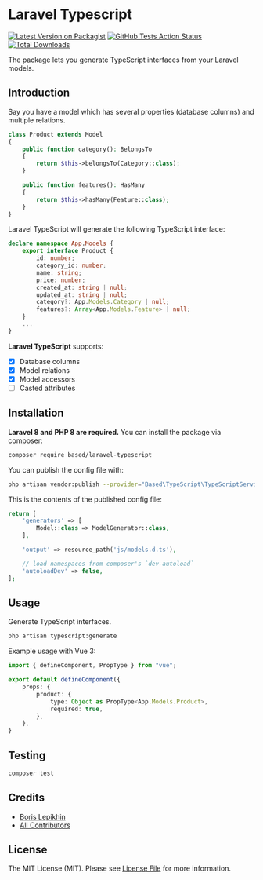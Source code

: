 # Laravel Typescript

[![Latest Version on Packagist](https://img.shields.io/packagist/v/based/laravel-typescript.svg?style=flat-square)](https://packagist.org/packages/based/laravel-typescript)
[![GitHub Tests Action Status](https://img.shields.io/github/workflow/status/lepikhinb/laravel-typescript/run-tests?label=tests)](https://github.com/lepikhinb/laravel-typescript/actions?query=workflow%3Arun-tests+branch%3Amain)
[![Total Downloads](https://img.shields.io/packagist/dt/based/laravel-typescript.svg?style=flat-square)](https://packagist.org/packages/based/laravel-typescript)

The package lets you generate TypeScript interfaces from your Laravel models.

## Introduction
Say you have a model which has several properties (database columns) and multiple relations.
```php
class Product extends Model
{
    public function category(): BelongsTo
    {
        return $this->belongsTo(Category::class);
    }

    public function features(): HasMany
    {
        return $this->hasMany(Feature::class);
    }
}
```

Laravel TypeScript will generate the following TypeScript interface:

```typescript
declare namespace App.Models {
    export interface Product {
        id: number;
        category_id: number;
        name: string;
        price: number;
        created_at: string | null;
        updated_at: string | null;
        category?: App.Models.Category | null;
        features?: Array<App.Models.Feature> | null;
    }
    ...
}
```

**Laravel TypeScript** supports:
- [x] Database columns
- [x] Model relations
- [x] Model accessors
- [ ] Casted attributes

## Installation

**Laravel 8 and PHP 8 are required.**
You can install the package via composer:

```bash
composer require based/laravel-typescript
```

You can publish the config file with:
```bash
php artisan vendor:publish --provider="Based\TypeScript\TypeScriptServiceProvider" --tag="typescript-config"
```

This is the contents of the published config file:

```php
return [
    'generators' => [
        Model::class => ModelGenerator::class,
    ],

    'output' => resource_path('js/models.d.ts'),

    // load namespaces from composer's `dev-autoload`
    'autoloadDev' => false,
];

```

## Usage

Generate TypeScript interfaces.
```bash
php artisan typescript:generate
```

Example usage with Vue 3:
```typescript
import { defineComponent, PropType } from "vue";

export default defineComponent({
    props: {
        product: {
            type: Object as PropType<App.Models.Product>,
            required: true,
        },
    },
}
```

## Testing

```bash
composer test
```

## Credits

- [Boris Lepikhin](https://github.com/lepikhinb)
- [All Contributors](../../contributors)

## License

The MIT License (MIT). Please see [License File](LICENSE.md) for more information.

